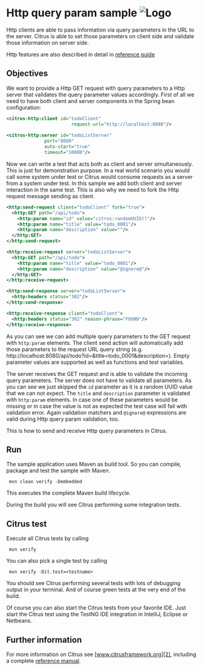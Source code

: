 Http query param sample ![Logo][1]
==============

Http clients are able to pass information via query parameters in the URL to the server. Citrus is able to set those parameters on client side and validate those
information on server side.

Http features are also described in detail in [reference guide][4]

Objectives
---------

We want to provide a Http GET request with query parameters to a Http server that validates the query parameter values accordingly. First of all we need to have both client and server components
in the Spring bean configuration:

```xml
<citrus-http:client id="todoClient"
                        request-url="http://localhost:8080"/>
                        
<citrus-http:server id="todoListServer"
              port="8080"
              auto-start="true"
              timeout="10000"/>
```

Now we can write a test that acts both as client and server simultaneously. This is just for demonstration purpose. In a real world scenario you would call some system under test
or Citrus would consume requests as a server from a system under test. In this sample we add both client and server interaction in the same test. This is also why we need to fork the Http
request message sending as client.

```xml
<http:send-request client="todoClient" fork="true">
  <http:GET path="/api/todo">
    <http:param name="id" value="citrus:randomUUID()"/>
    <http:param name="title" value="todo_0001"/>
    <http:param name="description" value=""/>
  </http:GET>
</http:send-request>

<http:receive-request server="todoListServer">
  <http:GET path="/api/todo">
    <http:param name="title" value="todo_0001"/>
    <http:param name="description" value="@ignore@"/>
  </http:GET>
</http:receive-request>

<http:send-response server="todoListServer">
  <http:headers status="302"/>
</http:send-response>

<http:receive-response client="todoClient">
  <http:headers status="302" reason-phrase="FOUND"/>
</http:receive-response>
```

As you can see we can add multiple query parameters to the GET request with `http:param` elements. The client send action will automatically add those parameters to the request
URL query string (e.g. http://localhost:8080/api/todo?id=&title=todo_0001&description=). Empty parameter values are supported as well as functions and test variables.

The server receives the GET request and is able to validate the incoming query parameters. The server does not have to validate all parameters. As you can see we just skipped the `id` parameter as
it is a random UUID value that we can not expect. The `title` and `description` parameter is validated with `http:param` elements. In case one of these parameters would be missing or in case the value is not
as expected the test case will fail with validation error. Again validation matchers and `@ignore@` expressions are valid during Http query param validation, too.

This is how to send and receive Http query parameters in Citrus.

Run
---------

The sample application uses Maven as build tool. So you can compile, package and test the
sample with Maven.
 
     mvn clean verify -Dembedded
    
This executes the complete Maven build lifecycle.

During the build you will see Citrus performing some integration tests.

Citrus test
---------

Execute all Citrus tests by calling

     mvn verify

You can also pick a single test by calling

     mvn verify -Dit.test=<testname>

You should see Citrus performing several tests with lots of debugging output in your terminal. 
And of course green tests at the very end of the build.

Of course you can also start the Citrus tests from your favorite IDE.
Just start the Citrus test using the TestNG IDE integration in IntelliJ, Eclipse or Netbeans.

Further information
---------

For more information on Citrus see [www.citrusframework.org][2], including
a complete [reference manual][3].

 [1]: https://citrusframework.org/img/brand-logo.png "Citrus"
 [2]: https://citrusframework.org
 [3]: https://citrusframework.org/reference/html/
 [4]: https://citrusframework.org/reference/html#http
